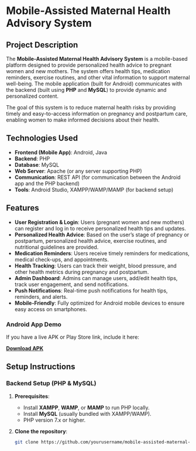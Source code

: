 # Mobile-Assisted Maternal Health Advisory System

## Project Description

The **Mobile-Assisted Maternal Health Advisory System** is a mobile-based platform designed to provide personalized health advice to pregnant women and new mothers. The system offers health tips, medication reminders, exercise routines, and other vital information to support maternal well-being. The mobile application (built for Android) communicates with the backend (built using **PHP** and **MySQL**) to provide dynamic and personalized content.

The goal of this system is to reduce maternal health risks by providing timely and easy-to-access information on pregnancy and postpartum care, enabling women to make informed decisions about their health.

## Technologies Used

- **Frontend (Mobile App)**: Android, Java
- **Backend**: PHP
- **Database**: MySQL
- **Web Server**: Apache (or any server supporting PHP)
- **Communication**: REST API (for communication between the Android app and the PHP backend)
- **Tools**: Android Studio, XAMPP/WAMP/MAMP (for backend setup)

## Features

- **User Registration & Login**: Users (pregnant women and new mothers) can register and log in to receive personalized health tips and updates.
- **Personalized Health Advice**: Based on the user’s stage of pregnancy or postpartum, personalized health advice, exercise routines, and nutritional guidelines are provided.
- **Medication Reminders**: Users receive timely reminders for medications, medical check-ups, and appointments.
- **Health Tracking**: Users can track their weight, blood pressure, and other health metrics during pregnancy and postpartum.
- **Admin Dashboard**: Admins can manage users, add/edit health tips, track user engagement, and send notifications.
- **Push Notifications**: Real-time push notifications for health tips, reminders, and alerts.
- **Mobile-Friendly**: Fully optimized for Android mobile devices to ensure easy access on smartphones.

### Android App Demo

If you have a live APK or Play Store link, include it here:

[**Download APK**](http://example.com)  <!-- Replace with your actual APK link or Play Store link -->

## Setup Instructions

### Backend Setup (PHP & MySQL)

1. **Prerequisites**:
   - Install **XAMPP**, **WAMP**, or **MAMP** to run PHP locally.
   - Install **MySQL** (usually bundled with XAMPP/WAMP).
   - PHP version 7.x or higher.

2. **Clone the repository**:
   
   ```bash
   git clone https://github.com/yourusername/mobile-assisted-maternal-health-advisory-system-backend.git
